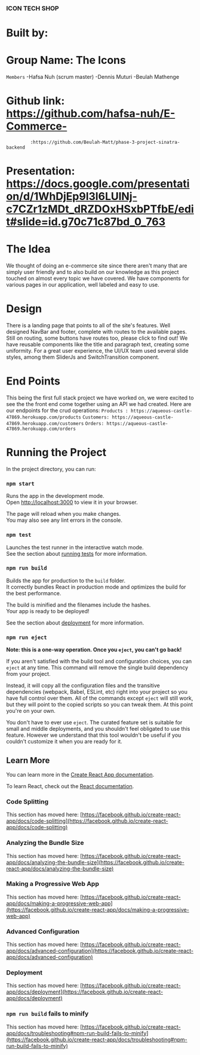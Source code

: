 ### ICON TECH SHOP

# Built by:
# Group Name: The Icons

`Members`
-Hafsa Nuh (scrum master)
-Dennis Muturi
-Beulah Mathenge

# Github link: https://github.com/hafsa-nuh/E-Commerce-
             :https://github.com/Beulah-Matt/phase-3-project-sinatra-backend 
# Presentation: https://docs.google.com/presentation/d/1WhDjEp9l3l6LUlNj-c7CZr1zMDt_dRZDOxHSxbPTfbE/edit#slide=id.g70c71c87bd_0_763  

# The Idea
We thought of doing an e-commerce site since there aren't many that are simply user friendly and to also build on our knowledge as this project touched on almost every topic we have covered. 
We have components for various pages in our application, well labeled and easy to use. 

# Design
There is a landing page that points to all of the site's features.
Well designed NavBar and footer, complete with routes to the available pages. Still on routing, some buttons have routes too, please click to find out!
We have reusable components like the title and paragraph text, creating some uniformity. 
For a great user experience, the UI/UX team used several slide styles, among them SliderJs and SwitchTransition component. 

# End Points
This being the first full stack project we have worked on, we were excited to see the the front end come together using an API we had created. Here are our endpoints for the crud operations:
`Products : https://aqueous-castle-47869.herokuapp.com/products`
`Customers: https://aqueous-castle-47869.herokuapp.com/customers`
`Orders: https://aqueous-castle-47869.herokuapp.com/orders`

# Running the Project

In the project directory, you can run:

### `npm start`

Runs the app in the development mode.\
Open [http://localhost:3000](http://localhost:3000) to view it in your browser.

The page will reload when you make changes.\
You may also see any lint errors in the console.

### `npm test`

Launches the test runner in the interactive watch mode.\
See the section about [running tests](https://facebook.github.io/create-react-app/docs/running-tests) for more information.

### `npm run build`

Builds the app for production to the `build` folder.\
It correctly bundles React in production mode and optimizes the build for the best performance.

The build is minified and the filenames include the hashes.\
Your app is ready to be deployed!

See the section about [deployment](https://facebook.github.io/create-react-app/docs/deployment) for more information.

### `npm run eject`

**Note: this is a one-way operation. Once you `eject`, you can't go back!**

If you aren't satisfied with the build tool and configuration choices, you can `eject` at any time. This command will remove the single build dependency from your project.

Instead, it will copy all the configuration files and the transitive dependencies (webpack, Babel, ESLint, etc) right into your project so you have full control over them. All of the commands except `eject` will still work, but they will point to the copied scripts so you can tweak them. At this point you're on your own.

You don't have to ever use `eject`. The curated feature set is suitable for small and middle deployments, and you shouldn't feel obligated to use this feature. However we understand that this tool wouldn't be useful if you couldn't customize it when you are ready for it.

## Learn More

You can learn more in the [Create React App documentation](https://facebook.github.io/create-react-app/docs/getting-started).

To learn React, check out the [React documentation](https://reactjs.org/).

### Code Splitting

This section has moved here: [https://facebook.github.io/create-react-app/docs/code-splitting](https://facebook.github.io/create-react-app/docs/code-splitting)

### Analyzing the Bundle Size

This section has moved here: [https://facebook.github.io/create-react-app/docs/analyzing-the-bundle-size](https://facebook.github.io/create-react-app/docs/analyzing-the-bundle-size)

### Making a Progressive Web App

This section has moved here: [https://facebook.github.io/create-react-app/docs/making-a-progressive-web-app](https://facebook.github.io/create-react-app/docs/making-a-progressive-web-app)

### Advanced Configuration

This section has moved here: [https://facebook.github.io/create-react-app/docs/advanced-configuration](https://facebook.github.io/create-react-app/docs/advanced-configuration)

### Deployment

This section has moved here: [https://facebook.github.io/create-react-app/docs/deployment](https://facebook.github.io/create-react-app/docs/deployment)

### `npm run build` fails to minify

This section has moved here: [https://facebook.github.io/create-react-app/docs/troubleshooting#npm-run-build-fails-to-minify](https://facebook.github.io/create-react-app/docs/troubleshooting#npm-run-build-fails-to-minify)
